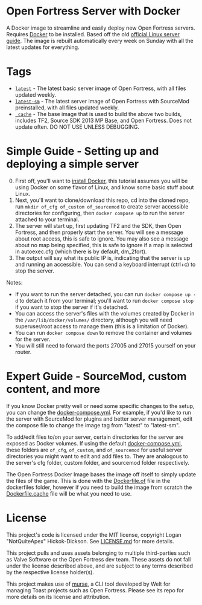# Open Fortress Server with Docker
A Docker image to streamline and easily deploy new Open Fortress servers. Requires [Docker](https://docker.com/) to be installed. Based off the old [official Linux server guide](https://web.archive.org/web/20210602043159/https://steamcommunity.com/sharedfiles/filedetails/?id=2090433448). The image is rebuilt automatically every week on Sunday with all the latest updates for everything.

# Tags
* [`latest`](Dockerfile.of) - The latest basic server image of Open Fortress, with all files updated weekly.
* [`latest-sm`](Dockerfile.ofsm) - The latest server image of Open Fortress with SourceMod preinstalled, with all files updated weekly.
* [`_cache`](Dockerfile.cache) - The base image that is used to build the above two builds, includes TF2, Source SDK 2013 MP Base, and Open Fortress. Does not update often. DO NOT USE UNLESS DEBUGGING.

# Simple Guide - Setting up and deploying a simple server
0. First off, you'll want to [install Docker](https://docs.docker.com/engine/install/), this tutorial assumes you will be using Docker on some flavor of Linux, and know some basic stuff about Linux.
0. Next, you'll want to clone/download this repo, cd into the cloned repo, run `mkdir of_cfg of_custom of_sourcemod` to create server accessible directories for configuring, then `docker compose up` to run the server attached to your terminal.
0. The server will start up, first updating TF2 and the SDK, then Open Fortress, and then properly start the server. You will see a message about root access, this is safe to ignore. You may also see a message about no map being specified, this is safe to ignore if a map is selected in autoexec.cfg (which there is by default, dm_2fort).
0. The output will say what its public IP is, indicating that the server is up and running an accessible. You can send a keyboard interrupt (ctrl+c) to stop the server.

Notes:
- If you want to run the server detached, you can run `docker compose up -d` to detach it from your terminal; you'll want to run `docker compose stop` if you want to stop the server if it's detached.
- You can access the server's files with the volumes created by Docker in the `/var/lib/docker/volumes/` directory, although you will need superuser/root access to manage them (this is a limitation of Docker).
- You can run `docker compose down` to remove the container and volumes for the server.
- You will still need to forward the ports 27005 and 27015 yourself on your router.

# Expert Guide - SourceMod, custom content, and more
If you know Docker pretty well or need some specific changes to the setup, you can change the [docker-compose.yml](docker-compose.yml). For example, if you'd like to run the server with SourceMod for plugins and better server management, edit the compose file to change the image tag from "latest" to "latest-sm".

To add/edit files to/on your server, certain directories for the server are exposed as Docker volumes. If using the default [docker-compose.yml](docker-compose.yml), these folders are `of_cfg`, `of_custom`, and `of_sourcemod` for useful server directories you might want to edit and add files to. They are analogous to the server's cfg folder, custom folder, and sourcemod folder respectively.

The Open Fortress Docker Image bases the image off itself to simply update the files of the game. This is done with the [Dockerfile.of](dockerfiles/Dockerfile.of) file in the dockerfiles folder, however if you need to build the image from scratch the [Dockerfile.cache](dockerfiles/Dockerfile.cache) file will be what you need to use.

# License
This project's code is licensed under the MIT license, copyright Logan "NotQuiteApex" Hickok-Dickson. See [LICENSE.md](LICENSE.md) for more details.

This project pulls and uses assets belonging to multiple third-parties such as Valve Software or the Open Fortress dev team. These assets do not fall under the license described above, and are subject to any terms described by the respective license holder(s).

This project makes use of [murse](https://git.sr.ht/~welt/murse), a CLI tool developed by Welt for managing Toast projects such as Open Fortress. Please see its repo for more details on its license and attribution.
